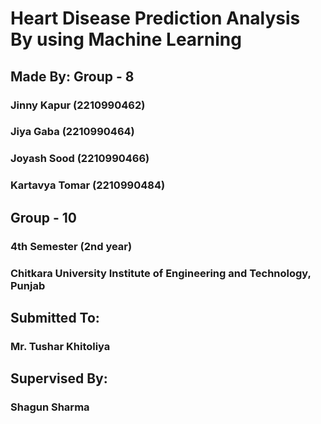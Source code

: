# **Heart Disease Prediction Analysis By using Machine Learning**

## **Made By: Group - 8**
###         Jinny Kapur    (2210990462)
###         Jiya Gaba      (2210990464)
###         Joyash Sood    (2210990466)
###         Kartavya Tomar (2210990484)
        
## **Group - 10**
### **4th Semester (2nd year)**
### **Chitkara University Institute of Engineering and Technology, Punjab**

## Submitted To: 
### **Mr. Tushar Khitoliya**

## Supervised By:
### **Shagun Sharma**
